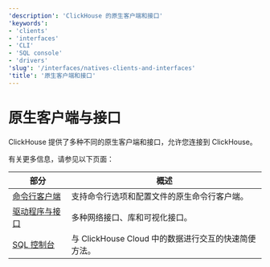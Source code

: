 ```yaml
---
'description': 'ClickHouse 的原生客户端和接口'
'keywords':
- 'clients'
- 'interfaces'
- 'CLI'
- 'SQL console'
- 'drivers'
'slug': '/interfaces/natives-clients-and-interfaces'
'title': '原生客户端和接口'
---
```



# 原生客户端与接口

ClickHouse 提供了多种不同的原生客户端和接口，允许您连接到 ClickHouse。

有关更多信息，请参见以下页面：

| 部分                                                          | 概述                                                                             |
|--------------------------------------------------------------|---------------------------------------------------------------------------------|
| [命令行客户端](/interfaces/cli)               | 支持命令行选项和配置文件的原生命令行客户端。                                             |
| [驱动程序与接口](/interfaces/overview)         | 多种网络接口、库和可视化接口。                                                      |
| [SQL 控制台](/integrations/sql-clients/sql-console) | 与 ClickHouse Cloud 中的数据进行交互的快速简便方法。                                     |
